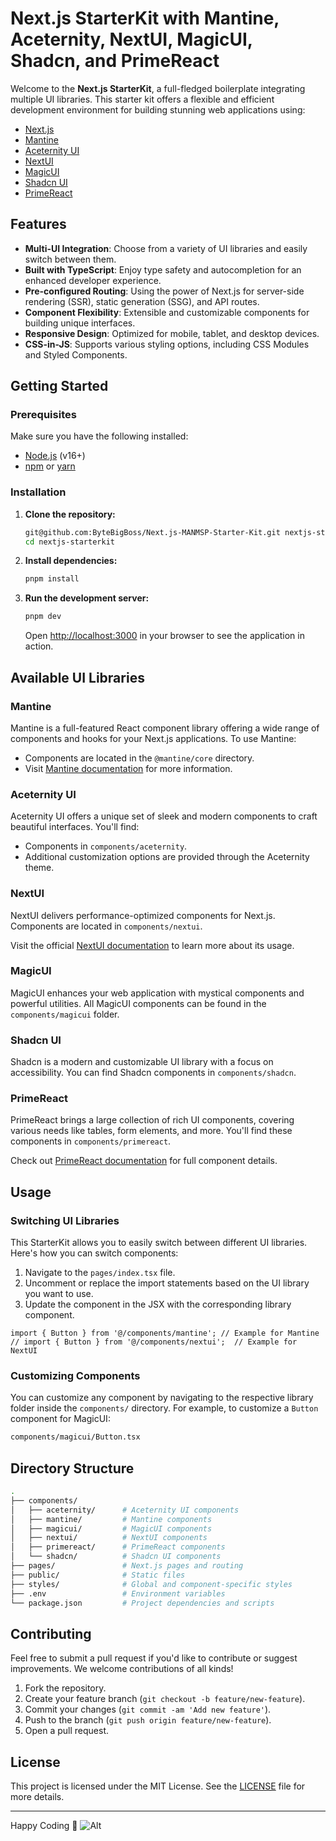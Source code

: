 # Next.js StarterKit with Mantine, Aceternity, NextUI, MagicUI, Shadcn, and PrimeReact

Welcome to the **Next.js StarterKit**, a full-fledged boilerplate integrating multiple UI libraries. This starter kit offers a flexible and efficient development environment for building stunning web applications using:

- [Next.js](https://nextjs.org/)
- [Mantine](https://mantine.dev/)
- [Aceternity UI](https://ui.aceternity.com/) <!-- Replace with the correct link -->
- [NextUI](https://nextui.org/)
- [MagicUI](https://magicui.design/) <!-- Replace with the correct link -->
- [Shadcn UI](https://ui.shadcn.com/) <!-- Replace with the correct link -->
- [PrimeReact](https://primereact.org/)

## Features

- **Multi-UI Integration**: Choose from a variety of UI libraries and easily switch between them.
- **Built with TypeScript**: Enjoy type safety and autocompletion for an enhanced developer experience.
- **Pre-configured Routing**: Using the power of Next.js for server-side rendering (SSR), static generation (SSG), and API routes.
- **Component Flexibility**: Extensible and customizable components for building unique interfaces.
- **Responsive Design**: Optimized for mobile, tablet, and desktop devices.
- **CSS-in-JS**: Supports various styling options, including CSS Modules and Styled Components.

## Getting Started

### Prerequisites

Make sure you have the following installed:

- [Node.js](https://nodejs.org/) (v16+)
- [npm](https://www.npmjs.com/) or [yarn](https://yarnpkg.com/)

### Installation

1. **Clone the repository:**

   ```bash
   git@github.com:ByteBigBoss/Next.js-MANMSP-Starter-Kit.git nextjs-starterkit
   cd nextjs-starterkit
   ```

2. **Install dependencies:**

   ```bash
   pnpm install
   ```

3. **Run the development server:**

   ```bash
   pnpm dev
   ```

   Open [http://localhost:3000](http://localhost:3000) in your browser to see the application in action.

## Available UI Libraries

### Mantine

Mantine is a full-featured React component library offering a wide range of components and hooks for your Next.js applications. To use Mantine:

- Components are located in the `@mantine/core` directory.
- Visit [Mantine documentation](https://mantine.dev/) for more information.

### Aceternity UI

Aceternity UI offers a unique set of sleek and modern components to craft beautiful interfaces. You'll find:

- Components in `components/aceternity`.
- Additional customization options are provided through the Aceternity theme.

### NextUI

NextUI delivers performance-optimized components for Next.js. Components are located in `components/nextui`. 

Visit the official [NextUI documentation](https://nextui.org/) to learn more about its usage.

### MagicUI

MagicUI enhances your web application with mystical components and powerful utilities. All MagicUI components can be found in the `components/magicui` folder.

### Shadcn UI

Shadcn is a modern and customizable UI library with a focus on accessibility. You can find Shadcn components in `components/shadcn`.

### PrimeReact

PrimeReact brings a large collection of rich UI components, covering various needs like tables, form elements, and more. You'll find these components in `components/primereact`.

Check out [PrimeReact documentation](https://primereact.org/) for full component details.

## Usage

### Switching UI Libraries

This StarterKit allows you to easily switch between different UI libraries. Here's how you can switch components:

1. Navigate to the `pages/index.tsx` file.
2. Uncomment or replace the import statements based on the UI library you want to use.
3. Update the component in the JSX with the corresponding library component.

```tsx
import { Button } from '@/components/mantine'; // Example for Mantine
// import { Button } from '@/components/nextui';  // Example for NextUI
```

### Customizing Components

You can customize any component by navigating to the respective library folder inside the `components/` directory. For example, to customize a `Button` component for MagicUI:

```bash
components/magicui/Button.tsx
```

## Directory Structure

```bash
.
├── components/
│   ├── aceternity/      # Aceternity UI components
│   ├── mantine/         # Mantine components
│   ├── magicui/         # MagicUI components
│   ├── nextui/          # NextUI components
│   ├── primereact/      # PrimeReact components
│   └── shadcn/          # Shadcn UI components
├── pages/               # Next.js pages and routing
├── public/              # Static files
├── styles/              # Global and component-specific styles
├── .env                 # Environment variables
└── package.json         # Project dependencies and scripts
```

## Contributing

Feel free to submit a pull request if you'd like to contribute or suggest improvements. We welcome contributions of all kinds!

1. Fork the repository.
2. Create your feature branch (`git checkout -b feature/new-feature`).
3. Commit your changes (`git commit -am 'Add new feature'`).
4. Push to the branch (`git push origin feature/new-feature`).
5. Open a pull request.

## License

This project is licensed under the MIT License. See the [LICENSE](LICENSE) file for more details.

---

Happy Coding 🚀
![Alt](https://repobeats.axiom.co/api/embed/2f95ef5baade233453a3f06f140af957429b0a35.svg "Repobeats analytics image")
